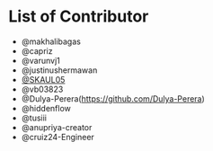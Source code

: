﻿# List of Contributor

- @makhalibagas
- @capriz
- @varunvj1
- @justinushermawan
- [@SKAUL05](https://github.com/SKAUL05)
- @vb03823
- @Dulya-Perera(https://github.com/Dulya-Perera)
- @hiddenflow
- @tusiii
- @anupriya-creator
- @cruiz24-Engineer
